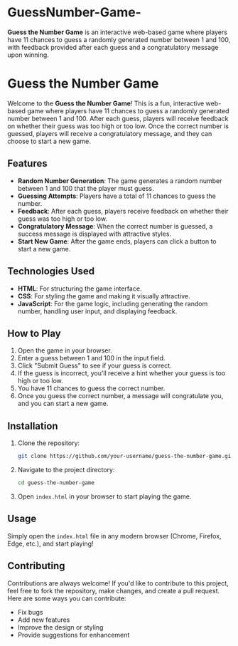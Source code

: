 # GuessNumber-Game-
**Guess the Number Game** is an interactive web-based game where players have 11 chances to guess a randomly generated number between 1 and 100, with feedback provided after each guess and a congratulatory message upon winning.

# Guess the Number Game

Welcome to the **Guess the Number Game**! This is a fun, interactive web-based game where players have 11 chances to guess a randomly generated number between 1 and 100. After each guess, players will receive feedback on whether their guess was too high or too low. Once the correct number is guessed, players will receive a congratulatory message, and they can choose to start a new game.

## Features

- **Random Number Generation**: The game generates a random number between 1 and 100 that the player must guess.
- **Guessing Attempts**: Players have a total of 11 chances to guess the number.
- **Feedback**: After each guess, players receive feedback on whether their guess was too high or too low.
- **Congratulatory Message**: When the correct number is guessed, a success message is displayed with attractive styles.
- **Start New Game**: After the game ends, players can click a button to start a new game.

## Technologies Used

- **HTML**: For structuring the game interface.
- **CSS**: For styling the game and making it visually attractive.
- **JavaScript**: For the game logic, including generating the random number, handling user input, and displaying feedback.

## How to Play

1. Open the game in your browser.
2. Enter a guess between 1 and 100 in the input field.
3. Click "Submit Guess" to see if your guess is correct.
4. If the guess is incorrect, you'll receive a hint whether your guess is too high or too low.
5. You have 11 chances to guess the correct number.
6. Once you guess the correct number, a message will congratulate you, and you can start a new game.

## Installation

1. Clone the repository:
   ```bash
   git clone https://github.com/your-username/guess-the-number-game.git
   ```

2. Navigate to the project directory:
   ```bash
   cd guess-the-number-game
   ```

3. Open `index.html` in your browser to start playing the game.

## Usage

Simply open the `index.html` file in any modern browser (Chrome, Firefox, Edge, etc.), and start playing!

## Contributing

Contributions are always welcome! If you'd like to contribute to this project, feel free to fork the repository, make changes, and create a pull request. Here are some ways you can contribute:
- Fix bugs
- Add new features
- Improve the design or styling
- Provide suggestions for enhancement
